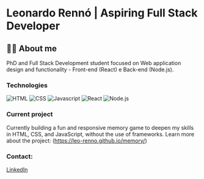 # Leonardo Rennó | Aspiring Full Stack Developer 
## 🏳️‍🌈 About me
PhD and Full Stack Development student focused on Web application design and functionality - Front-end (React) e Back-end (Node.js).
### Technologies

![HTML](https://img.shields.io/badge/-HTML-000?style=flat&logo=html5)
![CSS](https://img.shields.io/badge/-CSS-000?style=flat&logo=css)
![Javascript](https://img.shields.io/badge/-Javascript-000?style=flat&logo=javascript)
![React](https://img.shields.io/badge/-React-000?style=flat&logo=react)
![Node.js](https://img.shields.io/badge/-Node.js-000?style=flat&logo=node.js)

### Current project
Currently building a fun and responsive memory game to deepen my skills in HTML, CSS, and JavaScript, without the use of frameworks. Learn more about the project:
(https://leo-renno.github.io/memory/)

### Contact:
[LinkedIn](https://www.linkedin.com/in/leorenno/)
